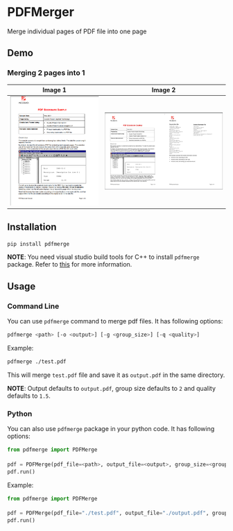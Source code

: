 # PDFMerger

Merge individual pages of PDF file into one page

## Demo

### Merging 2 pages into 1

| Image 1 | Image 2 |
|---------|---------|
| ![Image 1](image.png) | ![Image 2](image-1.png) |


## Installation

```bash
pip install pdfmerge
```

**NOTE**: You need visual studio build tools for C++ to install `pdfmerge` package. Refer to [this](https://pymupdf.readthedocs.io/en/latest/installation.html#installation-when-a-suitable-wheel-is-not-available) for more information.

## Usage

### Command Line

You can use `pdfmerge` command to merge pdf files. It has following options:

```bash
pdfmerge <path> [-o <output>] [-g <group_size>] [-q <quality>]
```

Example:

```bash
pdfmerge ./test.pdf
```

This will merge `test.pdf` file and save it as `output.pdf` in the same directory.

**NOTE**: Output defaults to `output.pdf`, group size defaults to `2` and quality defaults to `1.5`.

### Python

You can also use `pdfmerge` package in your python code. It has following options:

```python
from pdfmerge import PDFMerge

pdf = PDFMerge(pdf_file=<path>, output_file=<output>, group_size=<group_size>, quality=<quality>, page_number=<page_number>)
pdf.run()
```

Example:

```python
from pdfmerge import PDFMerge

pdf = PDFMerge(pdf_file="./test.pdf", output_file="./output.pdf", group_size=2, quality=1.5)
pdf.run()
```
